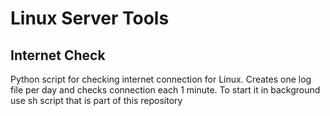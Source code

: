 Linux Server Tools
==================

Internet Check
--------------

Python script for checking internet connection for Linux.
Creates one log file per day and checks connection each 1 minute.
To start it in background use sh script that is part of this repository
